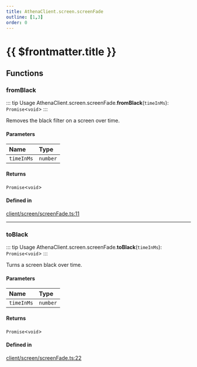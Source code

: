 ```yaml
---
title: AthenaClient.screen.screenFade
outline: [1,3]
order: 0
---
```


# {{ $frontmatter.title }}


## Functions

### fromBlack

::: tip Usage
AthenaClient.screen.screenFade.**fromBlack**(`timeInMs`): `Promise`<`void`\>
:::

Removes the black filter on a screen over time.

#### Parameters

| Name | Type |
| :------ | :------ |
| `timeInMs` | `number` |

#### Returns

`Promise`<`void`\>

#### Defined in

[client/screen/screenFade.ts:11](https://github.com/Stuyk/altv-athena/blob/76e36de/src/core/client/screen/screenFade.ts#L11)

___

### toBlack

::: tip Usage
AthenaClient.screen.screenFade.**toBlack**(`timeInMs`): `Promise`<`void`\>
:::

Turns a screen black over time.

#### Parameters

| Name | Type |
| :------ | :------ |
| `timeInMs` | `number` |

#### Returns

`Promise`<`void`\>

#### Defined in

[client/screen/screenFade.ts:22](https://github.com/Stuyk/altv-athena/blob/76e36de/src/core/client/screen/screenFade.ts#L22)
